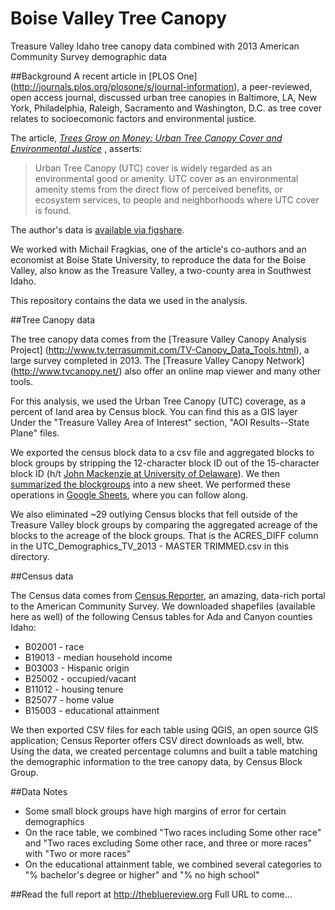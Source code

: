 # Boise Valley Tree Canopy
Treasure Valley Idaho tree canopy data combined with 2013 American Community Survey demographic data

##Background
A recent article in [PLOS One] (http://journals.plos.org/plosone/s/journal-information), a peer-reviewed, open access journal, discussed urban tree canopies in Baltimore, LA, New York, Philadelphia, Raleigh, Sacramento and Washington, D.C. as tree cover relates to socioecomonic factors and environmental justice.

The article, [*Trees Grow on Money: Urban Tree Canopy Cover and Environmental Justice*](http://www.ncbi.nlm.nih.gov/pmc/articles/PMC4382324/) , asserts: 

> Urban Tree Canopy (UTC) cover is widely regarded as an environmental good or amenity. UTC cover as an environmental amenity stems from the direct flow of perceived benefits, or ecosystem services, to people and neighborhoods where UTC cover is found.

The author's data is [available via figshare](http://figshare.com/articles/Urban_Tree_Canopy_and_Environmental_Justice/1213775).

We worked with Michail Fragkias, one of the article's co-authors and an economist at Boise State University, to reproduce the data for the Boise Valley, also know as the Treasure Valley, a two-county area in Southwest Idaho.

This repository contains the data we used in the analysis.

##Tree Canopy data

The tree canopy data comes from the [Treasure Valley Canopy Analysis Project] (http://www.tv.terrasummit.com/TV-Canopy_Data_Tools.html), a large survey completed in 2013. The [Treasure Valley Canopy Network] (http://www.tvcanopy.net/) also offer an online map viewer and many other tools.

For this analysis, we used the Urban Tree Canopy (UTC) coverage, as a percent of land area by Census block. You can find this as a GIS layer Under the "Treasure Valley Area of Interest" section, "AOI Results--State Plane" files.

We exported the census block data to a csv file and aggregated blocks to block groups by stripping the 12-character block ID out of the 15-character block ID (h/t [John Mackenzie at University of Delaware](http://www.udel.edu/johnmack/frec682/census/census_lab2.html)). We then [summarized the blockgroups](http://webapps.stackexchange.com/questions/36103/how-to-group-data-in-a-google-spreadsheet) into a new sheet. We performed these operations in [Google Sheets](https://docs.google.com/spreadsheets/d/1kZj6hDU7M5camDR4Kc-0YqGqqINisiBXeTHTQSv1mcw/edit?usp=sharing), where you can follow along.

We also eliminated ~29 outlying Census blocks that fell outside of the Treasure Valley block groups by comparing the aggregated acreage of the blocks to the acreage of the block groups. That is the ACRES_DIFF column in the UTC_Demographics_TV_2013 - MASTER TRIMMED.csv in this directory.

##Census data

The Census data comes from [Census Reporter](http://censusreporter.org), an amazing, data-rich portal to the American Community Survey. We downloaded shapefiles (available here as well) of the following Census tables for Ada and Canyon counties Idaho:
+ B02001 - race
+ B19013 - median household income
+ B03003 - Hispanic origin
+ B25002 - occupied/vacant
+ B11012 - housing tenure
+ B25077 - home value
+ B15003 - educational attainment

We then exported CSV files for each table using QGIS, an open source GIS application; Census Reporter offers CSV direct downloads as well, btw. Using the data, we created percentage columns and built a table matching the demographic information to the tree canopy data, by Census Block Group.

##Data Notes
+ Some small block groups have high margins of error for certain demographics
+ On the race table, we combined "Two races including Some other race" and "Two races excluding Some other race, and three or more races" with "Two or more races"
+ On the educational attainment table, we combined several categories to "% bachelor's degree or higher" and "% no high school"

##Read the full report at http://thebluereview.org
Full URL to come... 

